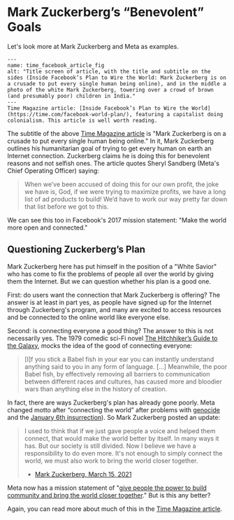 # Mark Zuckerberg’s “Benevolent” Goals

Let's look more at Mark Zuckerberg and Meta as examples.

```{figure} time_facebook_article.png
---
name: time_facebook_article_fig
alt: "Title screen of article, with the title and subtitle on the sides (Inside Facebook’s Plan to Wire the World: Mark Zuckerberg is on a crusade to put every single human being online), and in the middle a photo of the white Mark Zuckerberg, towering over a crowd of brown (and presumably poor) children in India."
---
Time Magazine article: [Inside Facebook’s Plan to Wire the World](https://time.com/facebook-world-plan/), featuring a capitalist doing colonialism. This article is well worth reading.
```

The subtitle of the above [Time Magazine article](https://time.com/facebook-world-plan/) is "Mark Zuckerberg is on a crusade to put every single human being online." In it, Mark Zuckerberg outlines his humanitarian goal of trying to get every human on earth an Internet connection. Zuckerberg claims he is doing this for benevolent reasons and not selfish ones. The article quotes Sheryl Sandberg (Meta's Chief Operating Officer) saying:
> When we’ve been accused of doing this for our own profit, the joke we have is, God, if we were trying to maximize profits, we have a long list of ad products to build! We’d have to work our way pretty far down that list before we got to this.

We can see this too in Facebook's 2017 mission statement: "Make the world more open and connected."

## Questioning Zuckerberg’s Plan
Mark Zuckerberg here has put himself in the position of a "White Savior" who has come to fix the problems of people all over the world by giving them the Internet. But we can question whether his plan is a good one.

First: do users want the connection that Mark Zuckerberg is offering? The answer is at least in part yes, as people have signed up for the Internet through Zuckerberg's program, and many are excited to access resources and be connected to the online world like everyone else.

Second: is connecting everyone a good thing? The answer to this is not necessarily yes. The 1979 comedic sci-Fi novel [The Hitchhiker’s Guide to the Galaxy](https://en.wikipedia.org/wiki/The_Hitchhiker%27s_Guide_to_the_Galaxy_(novel)), mocks the idea of the good of connecting everyone:
> [I]f you stick a Babel fish in your ear you can instantly understand anything said to you in any form of language. [...] Meanwhile, the poor Babel fish, by effectively removing all barriers to communication between different races and cultures, has caused more and bloodier wars than anything else in the history of creation.

In fact, there are ways Zuckerberg's plan has already gone poorly. Meta changed motto after “connecting the world” after problems with [genocide](https://www.theguardian.com/technology/2021/dec/06/rohingya-sue-facebook-myanmar-genocide-us-uk-legal-action-social-media-violence) and the  [January 6th insurrection](https://www.propublica.org/article/facebook-hosted-surge-of-misinformation-and-insurrection-threats-in-months-leading-up-to-jan-6-attack-records-show)). So Mark Zuckerberg posted an update:
> I used to think that if we just gave people a voice and helped them connect, that would make the world better by itself. In many ways it has. But our society is still divided. Now I believe we have a responsibility to do even more. It's not enough to simply connect the world, we must also work to bring the world closer together.
>
> - [Mark Zuckerberg, March 15, 2021](https://www.facebook.com/notes/393134628500376/)

Meta now has a mission statement of "[give people the power to build community and bring the world closer together](https://investor.fb.com/resources/default.aspx)." But is this any better?

Again, you can read more about much of this in the [Time Magazine article](https://time.com/facebook-world-plan/).
